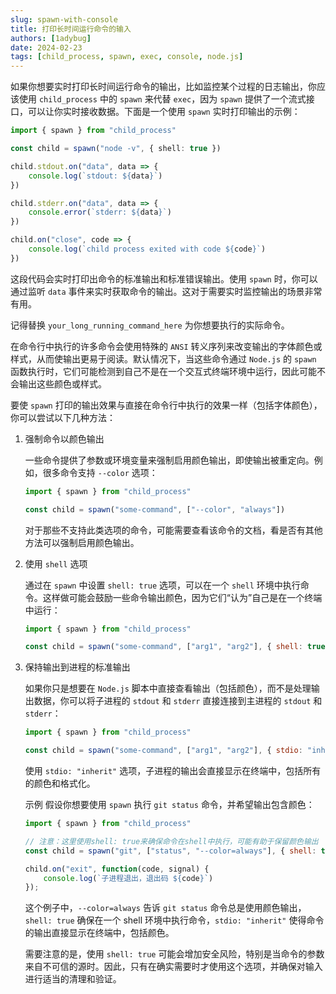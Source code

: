 ```yaml
---
slug: spawn-with-console
title: 打印长时间运行命令的输入
authors: [1adybug]
date: 2024-02-23
tags: [child_process, spawn, exec, console, node.js]
---
```


如果你想要实时打印长时间运行命令的输出，比如监控某个过程的日志输出，你应该使用 `child_process` 中的 `spawn` 来代替 `exec`，因为 `spawn` 提供了一个流式接口，可以让你实时接收数据。下面是一个使用 `spawn` 实时打印输出的示例：

```typescript
import { spawn } from "child_process"

const child = spawn("node -v", { shell: true })

child.stdout.on("data", data => {
    console.log(`stdout: ${data}`)
})

child.stderr.on("data", data => {
    console.error(`stderr: ${data}`)
})

child.on("close", code => {
    console.log(`child process exited with code ${code}`)
})
```

这段代码会实时打印出命令的标准输出和标准错误输出。使用 `spawn` 时，你可以通过监听 `data` 事件来实时获取命令的输出。这对于需要实时监控输出的场景非常有用。

记得替换 `your_long_running_command_here` 为你想要执行的实际命令。

在命令行中执行的许多命令会使用特殊的 `ANSI` 转义序列来改变输出的字体颜色或样式，从而使输出更易于阅读。默认情况下，当这些命令通过 `Node.js` 的 `spawn` 函数执行时，它们可能检测到自己不是在一个交互式终端环境中运行，因此可能不会输出这些颜色或样式。

要使 `spawn` 打印的输出效果与直接在命令行中执行的效果一样（包括字体颜色），你可以尝试以下几种方法：

1. 强制命令以颜色输出

    一些命令提供了参数或环境变量来强制启用颜色输出，即使输出被重定向。例如，很多命令支持 `--color` 选项：

    ```javascript
    import { spawn } from "child_process"

    const child = spawn("some-command", ["--color", "always"])
    ```

    对于那些不支持此类选项的命令，可能需要查看该命令的文档，看是否有其他方法可以强制启用颜色输出。

2. 使用 `shell` 选项

    通过在 `spawn` 中设置 `shell: true` 选项，可以在一个 `shell` 环境中执行命令。这样做可能会鼓励一些命令输出颜色，因为它们“认为”自己是在一个终端中运行：

    ```javascript
    import { spawn } from "child_process"

    const child = spawn("some-command", ["arg1", "arg2"], { shell: true })
    ```

3. 保持输出到进程的标准输出

    如果你只是想要在 `Node.js` 脚本中直接查看输出（包括颜色），而不是处理输出数据，你可以将子进程的 `stdout` 和 `stderr` 直接连接到主进程的 `stdout` 和 `stderr`：

    ```javascript
    import { spawn } from "child_process"

    const child = spawn("some-command", ["arg1", "arg2"], { stdio: "inherit" })
    ```

    使用 `stdio: "inherit"` 选项，子进程的输出会直接显示在终端中，包括所有的颜色和格式化。

    示例
    假设你想要使用 `spawn` 执行 `git status` 命令，并希望输出包含颜色：

    ```javascript
    import { spawn } from "child_process"

    // 注意：这里使用shell: true来确保命令在shell中执行，可能有助于保留颜色输出
    const child = spawn("git", ["status", "--color=always"], { shell: true, stdio: "inherit" })

    child.on("exit", function(code, signal) {
        console.log(`子进程退出，退出码 ${code}`)
    });
    ```

    这个例子中，`--color=always` 告诉 `git status` 命令总是使用颜色输出，`shell: true` 确保在一个 shell 环境中执行命令，`stdio: "inherit"` 使得命令的输出直接显示在终端中，包括颜色。

    需要注意的是，使用 `shell: true` 可能会增加安全风险，特别是当命令的参数来自不可信的源时。因此，只有在确实需要时才使用这个选项，并确保对输入进行适当的清理和验证。
